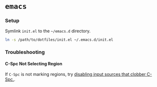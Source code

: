 `emacs`
===

### Setup

Symlink `init.el` to the `~/emacs.d` directory.

```bash
ln -s /path/to/dotfiles/init.el ~/.emacs.d/init.el
```

### Troubleshooting

#### C-Spc Not Selecting Region

If `C-Spc` is not marking regions, try [disabling input sources that clobber C-Spc.](https://emacs.stackexchange.com/a/21311).
